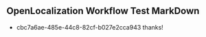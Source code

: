## OpenLocalization Workflow Test MarkDown
* cbc7a6ae-485e-44c8-82cf-b027e2cca943 thanks!

<!--HONumber=Sep16_HO1-->


